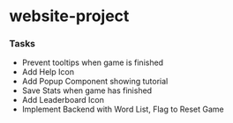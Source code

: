 # website-project

### Tasks
- Prevent tooltips when game is finished
- Add Help Icon
- Add Popup Component showing tutorial
- Save Stats when game has finished
- Add Leaderboard Icon
- Implement Backend with Word List, Flag to Reset Game
